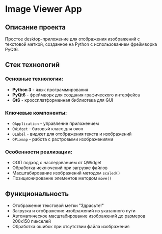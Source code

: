 # Image Viewer App

## Описание проекта
Простое desktop-приложение для отображения изображений с текстовой меткой, созданное на Python с использованием фреймворка PyQt6.

## Стек технологий

### Основные технологии:
- **Python 3** - язык программирования
- **PyQt6** - фреймворк для создания графического интерфейса
- **Qt6** - кроссплатформенная библиотека для GUI

### Ключевые компоненты:
- `QApplication` - управление приложением
- `QWidget` - базовый класс для окон
- `QLabel` - виджет для отображения текста и изображений
- `QPixmap` - работа с растровыми изображениями

### Особенности реализации:
- ООП подход с наследованием от QWidget
- Обработка исключений при загрузке файлов
- Масштабирование изображений методом `scaled()`
- Позиционирование элементов методом `move()`

## Функциональность
- Отображение текстовой метки "Здрасьте!"
- Загрузка и отображение изображений из указанного пути
- Автоматическое масштабирование изображений до размеров 200x150 пикселей
- Обработка ошибок при отсутствии файла изображения

